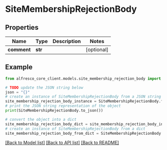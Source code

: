 # SiteMembershipRejectionBody


## Properties

Name | Type | Description | Notes
------------ | ------------- | ------------- | -------------
**comment** | **str** |  | [optional] 

## Example

```python
from alfresco_core_client.models.site_membership_rejection_body import SiteMembershipRejectionBody

# TODO update the JSON string below
json = "{}"
# create an instance of SiteMembershipRejectionBody from a JSON string
site_membership_rejection_body_instance = SiteMembershipRejectionBody.from_json(json)
# print the JSON string representation of the object
print(SiteMembershipRejectionBody.to_json())

# convert the object into a dict
site_membership_rejection_body_dict = site_membership_rejection_body_instance.to_dict()
# create an instance of SiteMembershipRejectionBody from a dict
site_membership_rejection_body_from_dict = SiteMembershipRejectionBody.from_dict(site_membership_rejection_body_dict)
```
[[Back to Model list]](../README.md#documentation-for-models) [[Back to API list]](../README.md#documentation-for-api-endpoints) [[Back to README]](../README.md)


